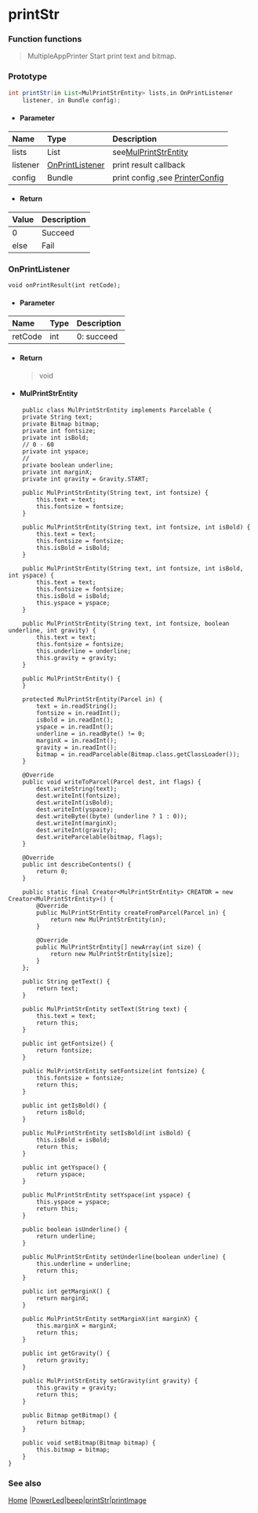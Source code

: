 # printStr

### Function functions
> MultipleAppPrinter Start print  text and bitmap.

### Prototype

```java
int printStr(in List<MulPrintStrEntity> lists,in OnPrintListener
    listener, in Bundle config);
```

- #### Parameter
| Name     | Type                                | Description                                              |
| :------- | :---------------------------------- | :------------------------------------------------------- |
| lists    | List<MulPrintStrEntity>             | see[MulPrintStrEntity](#MulPrintStrEntity)               |
| listener | [OnPrintListener](#OnPrintListener) | print result callback                                    |
| config   | Bundle                              | print config ,see [PrinterConfig](enum.md#PrinterConfig) |


- #### Return
| Value | Description |
| :---- | :---------- |
| 0     | Succeed     |
| else  | Fail        |

### OnPrintListener

```
void onPrintResult(int retCode);
```

- #### Parameter
| Name    | Type | Description |
| :------ | :--- | :---------- |
| retCode | int  | 0: succeed  |

- #### Return

  > void

- #### MulPrintStrEntity

```
	public class MulPrintStrEntity implements Parcelable {
    private String text;
    private Bitmap bitmap;
    private int fontsize;
    private int isBold;
    // 0 - 60
    private int yspace;
    //
    private boolean underline;
    private int marginX;
    private int gravity = Gravity.START;

    public MulPrintStrEntity(String text, int fontsize) {
        this.text = text;
        this.fontsize = fontsize;
    }

    public MulPrintStrEntity(String text, int fontsize, int isBold) {
        this.text = text;
        this.fontsize = fontsize;
        this.isBold = isBold;
    }

    public MulPrintStrEntity(String text, int fontsize, int isBold, int yspace) {
        this.text = text;
        this.fontsize = fontsize;
        this.isBold = isBold;
        this.yspace = yspace;
    }

    public MulPrintStrEntity(String text, int fontsize, boolean underline, int gravity) {
        this.text = text;
        this.fontsize = fontsize;
        this.underline = underline;
        this.gravity = gravity;
    }

    public MulPrintStrEntity() {
    }

    protected MulPrintStrEntity(Parcel in) {
        text = in.readString();
        fontsize = in.readInt();
        isBold = in.readInt();
        yspace = in.readInt();
        underline = in.readByte() != 0;
        marginX = in.readInt();
        gravity = in.readInt();
        bitmap = in.readParcelable(Bitmap.class.getClassLoader());
    }

    @Override
    public void writeToParcel(Parcel dest, int flags) {
        dest.writeString(text);
        dest.writeInt(fontsize);
        dest.writeInt(isBold);
        dest.writeInt(yspace);
        dest.writeByte((byte) (underline ? 1 : 0));
        dest.writeInt(marginX);
        dest.writeInt(gravity);
        dest.writeParcelable(bitmap, flags);
    }

    @Override
    public int describeContents() {
        return 0;
    }

    public static final Creator<MulPrintStrEntity> CREATOR = new Creator<MulPrintStrEntity>() {
        @Override
        public MulPrintStrEntity createFromParcel(Parcel in) {
            return new MulPrintStrEntity(in);
        }

        @Override
        public MulPrintStrEntity[] newArray(int size) {
            return new MulPrintStrEntity[size];
        }
    };

    public String getText() {
        return text;
    }

    public MulPrintStrEntity setText(String text) {
        this.text = text;
        return this;
    }

    public int getFontsize() {
        return fontsize;
    }

    public MulPrintStrEntity setFontsize(int fontsize) {
        this.fontsize = fontsize;
        return this;
    }

    public int getIsBold() {
        return isBold;
    }

    public MulPrintStrEntity setIsBold(int isBold) {
        this.isBold = isBold;
        return this;
    }

    public int getYspace() {
        return yspace;
    }

    public MulPrintStrEntity setYspace(int yspace) {
        this.yspace = yspace;
        return this;
    }

    public boolean isUnderline() {
        return underline;
    }

    public MulPrintStrEntity setUnderline(boolean underline) {
        this.underline = underline;
        return this;
    }

    public int getMarginX() {
        return marginX;
    }

    public MulPrintStrEntity setMarginX(int marginX) {
        this.marginX = marginX;
        return this;
    }

    public int getGravity() {
        return gravity;
    }

    public MulPrintStrEntity setGravity(int gravity) {
        this.gravity = gravity;
        return this;
    }

    public Bitmap getBitmap() {
        return bitmap;
    }

    public void setBitmap(Bitmap bitmap) {
        this.bitmap = bitmap;
    }
}
```





### See also

[Home](../README.md) |[PowerLed](PowerLed.md)|[beep](beep.md)|[printStr](printStr.md)|[printImage](printImage.md)

